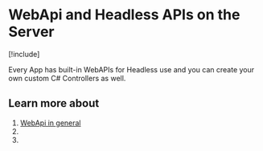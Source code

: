 
# WebApi and Headless APIs on the Server

[!include[](~/basics/stack/_shared-float-summary.md)]
<style>.context-box-summary .process-apis { visibility: visible; }</style>

Every App has built-in WebAPIs for Headless use and you can create your own custom C# Controllers as well. 

## Learn more about

1. [WebApi in general](xref:WebApi.Index)
1. [](xref:WebApi.Headless.Index)
1. [](xref:WebApi.Custom.Index)
